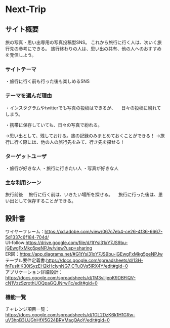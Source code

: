 # Next-Trip

## サイト概要
旅の写真・思い出専用の写真投稿型SNS。
これから旅行に行く人は、次いく旅行先の参考にできる。
旅行終わりの人は、思い出の共有、他の人へのおすすめを発信しよう。

### サイトテーマ
・旅行に行く前も行った後も楽しめるSNS


### テーマを選んだ理由
・インスタグラムやtwitterでも写真の投稿はできるが、
　日々の投稿に紛れてしまう。

・携帯に保存していても、日々の写真で紛れる。

→思い出として、残しておける。旅の記録のみまとめておくことができる！
→旅行に行く際には、他の人の旅行先をみて、行き先を探せる！


### ターゲットユーザ
・旅行が好きな人
・旅行に行きたい人
・写真が好きな人


### 主な利用シーン
旅行前後
　旅行に行く前は、いきたい場所を探せる。
　旅行に行った後は、思い出として保存することができる。

## 設計書
ワイヤーフレーム：https://xd.adobe.com/view/067c7eb4-ce26-4f36-6667-5d1337c6f184-704d/ <br>
UI-follow:https://drive.google.com/file/d/1tYsi31xY7JS9bu-jGEwgFxMkg5peNPJw/view?usp=sharing <br>
ER図：https://app.diagrams.net/#G1tYsi31xY7JS9bu-jGEwgFxMkg5peNPJw <br>
テーブル要件定義書:https://docs.google.com/spreadsheets/d/13H-fnTusItlK30iSyzEH2kHcIynNG7_CTuOVs5lRX4Y/edit#gid=0 <br>
アプリケーション詳細設計：https://docs.google.com/spreadsheets/d/1M3vlijepK9DBFlQV-cN1VzzSzrothUOQpaGQJNrwi1c/edit#gid=0 <br>

### 機能一覧
チャレンジ項目一覧：https://docs.google.com/spreadsheets/d/1GL2DzK6k1H1GRw-uV3hpB3UJGhHfX5G24BRVMagQAoY/edit#gid=0 <br>